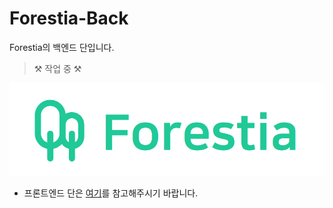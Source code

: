 # Forestia-Back

Forestia의 백엔드 단입니다.

> ⚒ 작업 중 ⚒

<img src="./readme_src/logo.png">

- 프론트엔드 단은 <a href="https://github.com/uncyclocity/Forestia">여기</a>를 참고해주시기 바랍니다.
